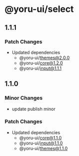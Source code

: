 # @yoru-ui/select

## 1.1.1

### Patch Changes

- Updated dependencies
  - @yoru-ui/themes@2.0.0
  - @yoru-ui/core@1.2.0
  - @yoru-ui/input@1.1.1

## 1.1.0

### Minor Changes

- update publish minor

### Patch Changes

- Updated dependencies
  - @yoru-ui/core@1.1.0
  - @yoru-ui/input@1.1.0
  - @yoru-ui/themes@1.1.0
